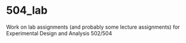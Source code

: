 # 504_lab
Work on lab assignments (and probably some lecture assignments) for Experimental Design and Analysis 502/504
